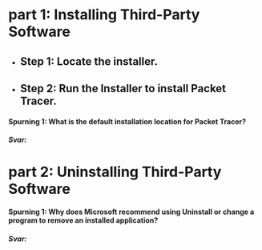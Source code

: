 # part 1: Installing Third-Party Software  
* ##  Step 1: Locate the installer.  
* ##  Step 2: Run the Installer to install Packet Tracer.  
#### Spurning 1: What is the default installation location for Packet Tracer?  
##### Svar:
# part 2: Uninstalling Third-Party Software  
#### Spurning 1: Why does Microsoft recommend using Uninstall or change a program to remove an installed application?
##### Svar:
